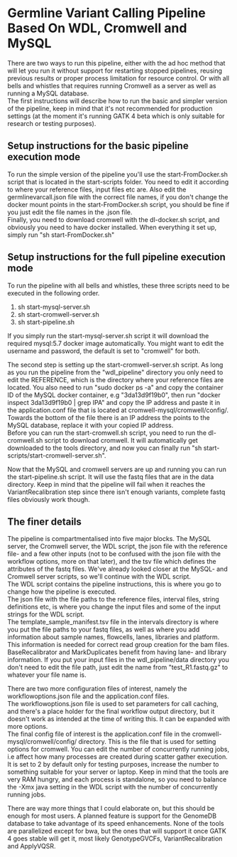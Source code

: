 # Germline Variant Calling Pipeline Based On WDL, Cromwell and MySQL

There are two ways to run this pipeline, either with the ad hoc method that will let you run it without support for restarting stopped pipelines, reusing previous results or proper process limitation for resource control. Or with all bells and whistles that requires running Cromwell as a server as well as running a MySQL database.  
The first instructions will describe how to run the basic and simpler version of the pipeline, keep in mind that it's not recommended for production settings (at the moment it's running GATK 4 beta which is only suitable for research or testing purposes).  

## Setup instructions for the basic pipeline execution mode
To run the simple version of the pipeline you'll use the start-FromDocker.sh script that is located in the start-scripts folder. You need to edit it according to where your reference files, input files etc are. Also edit the germlinevarcall.json file with the correct file names, if you don't change the docker mount points in the start-FromDocker.sh script, you should be fine if you just edit the file names in the .json file.  
Finally, you need to download cromwell with the dl-docker.sh script, and obviously you need to have docker installed. When everything it set up, simply run "sh start-FromDocker.sh"  

## Setup instructions for the full pipeline execution mode
To run the pipeline with all bells and whistles, these three scripts need to be executed in the following order.  
1. sh start-mysql-server.sh  
2. sh start-cromwell-server.sh  
3. sh start-pipeline.sh  

If you simply run the start-mysql-server.sh script it will download the required mysql:5.7 docker image automatically. You might want to edit the username and password, the default is set to "cromwell" for both.  

The second step is setting up the start-cromwell-server.sh script. As long as you run the pipeline from the "wdl_pipeline" directory you only need to edit the REFERENCE, which is the directory where your reference files are located. You also need to run "sudo docker ps -a" and copy the container ID of the MySQL docker container, e.g "3da13d9f19b0", then run "docker inspect 3da13d9f19b0 | grep IPA" and copy the IP address and paste it in the application.conf file that is located at cromwell-mysql/cromwell/config/. Towards the bottom of the file there is an IP address the points to the MySQL database, replace it with your copied IP address.  
Before you can run the start-cromwell.sh script, you need to run the dl-cromwell.sh script to download cromwell. It will automatically get downloaded to the tools directory, and now you can finally run "sh start-scripts/start-cromwell-server.sh".

Now that the MySQL and cromwell servers are up and running you can run the start-pipeline.sh script. It will use the fastq files that are in the data directory. Keep in mind that the pipeline will fail when it reaches the VariantRecalibration step since there isn't enough variants, complete fastq files obviously work though.

## The finer details

The pipeline is compartmentalised into five major blocks. The MySQL server, the Cromwell server, the WDL script, the json file with the reference file- and a few other inputs (not to be confused with the json file with the workflow options, more on that later), and the tsv file which defines the attributes of the fastq files. We've already looked closer at the MySQL- and Cromwell server scripts, so we'll continue with the WDL script.  
The WDL script contains the pipeline instructions, this is where you go to change how the pipeline is executed.  
The json file with the file paths to the reference files, interval files, string definitions etc, is where you change the input files and some of the input strings for the WDL script.  
The template_sample_manifest.tsv file in the intervals directory is where you put the file paths to your fastq files, as well as where you add information about sample names, flowcells, lanes, libraries and platform. This information is needed for correct read group creation for the bam files. BaseRecalibrator and MarkDuplicates benefit from having lane- and library information. If you put your input files in the wdl_pipeline/data directory you don't need to edit the file path, just edit the name from "test_R1.fastq.gz" to whatever your file name is.  

There are two more configuration files of interest, namely the workflowoptions.json file and the application.conf files.  
The workflowoptions.json file is used to set parameters for call caching, and there's a place holder for the final workflow output directory, but it doesn't work as intended at the time of writing this. It can be expanded with more options.  
The final config file of interest is the application.conf file in the cromwell-mysql/cromwell/config/ directory. This is the file that is used for setting options for cromwell. You can edit the number of concurrently running jobs, i.e affect how many processes are created during scatter gather execution. It is set to 2 by default only for testing purposes, increase the number to something suitable for your server or laptop. Keep in mind that the tools are very RAM hungry, and each process is standalone, so you need to balance the -Xmx java setting in the WDL script with the number of concurrently running jobs.

There are way more things that I could elaborate on, but this should be enough for most users. A planned feature is support for the GenomeDB database to take advantage of its speed enhancements. None of the tools are parallelized except for bwa, but the ones that will support it once GATK 4 goes stable will get it, most likely GenotypeGVCFs, VariantRecalibration and ApplyVQSR.
